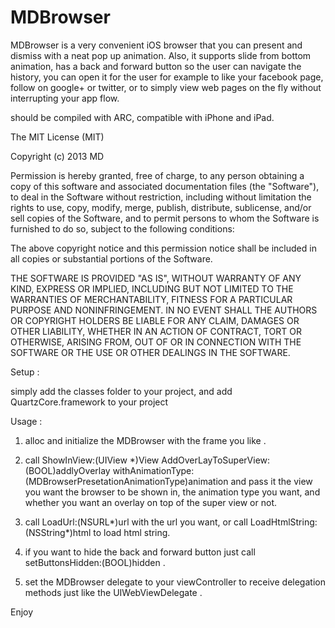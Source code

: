 MDBrowser
=========

MDBrowser is a very convenient iOS browser that you can present and dismiss with a neat pop up animation. Also, it supports slide from bottom animation, has a back and
forward button so the user can navigate the history, you can open it for the user for example to like your facebook page,
follow on google+ or twitter, or to simply view web pages on the fly without interrupting your app flow.

should be compiled with ARC, compatible with iPhone and iPad.


The MIT License (MIT)

Copyright (c) 2013 MD

Permission is hereby granted, free of charge, to any person obtaining a copy of this software and associated documentation files (the "Software"), to deal in the Software without restriction, including without limitation the rights to use, copy, modify, merge, publish, distribute, sublicense, and/or sell copies of the Software, and to permit persons to whom the Software is furnished to do so, subject to the following conditions:

The above copyright notice and this permission notice shall be included in all copies or substantial portions of the Software.

THE SOFTWARE IS PROVIDED "AS IS", WITHOUT WARRANTY OF ANY KIND, EXPRESS OR IMPLIED, INCLUDING BUT NOT LIMITED TO THE WARRANTIES OF MERCHANTABILITY, FITNESS FOR A PARTICULAR PURPOSE AND NONINFRINGEMENT. IN NO EVENT SHALL THE AUTHORS OR COPYRIGHT HOLDERS BE LIABLE FOR ANY CLAIM, DAMAGES OR OTHER LIABILITY, WHETHER IN AN ACTION OF CONTRACT, TORT OR OTHERWISE, ARISING FROM, OUT OF OR IN CONNECTION WITH THE SOFTWARE OR THE USE OR OTHER DEALINGS IN THE SOFTWARE.


Setup : 

simply add the classes folder to your project, and add QuartzCore.framework to your project

Usage :

1. alloc and initialize the MDBrowser with the frame you like .

2. call ShowInView:(UIView *)View AddOverLayToSuperView:(BOOL)addlyOverlay withAnimationType:(MDBrowserPresetationAnimationType)animation and pass it the view you want the browser to be shown in, the animation type you want, and whether you want an overlay on top of the super view or not.

3. call LoadUrl:(NSURL*)url with the url you want, or call LoadHtmlString:(NSString*)html to load html string.

4. if you want to hide the back and forward button just call setButtonsHidden:(BOOL)hidden .

5. set the MDBrowser delegate to your viewController to receive delegation methods just like the UIWebViewDelegate .


Enjoy
